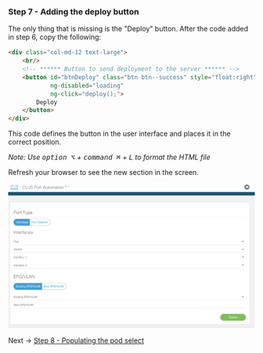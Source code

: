 ### Step 7 - Adding the deploy button
The only thing that is missing is the "Deploy" button.
 After the code added in step 6, copy the following:

```html
<div class="col-md-12 text-large">
    <br/>
    <!-- ****** Button to send deployment to the server ****** -->
    <button id="btnDeploy" class="btn btn--success" style="float:right"
            ng-disabled="loading"
            ng-click="deploy();">
        Deploy
    </button>
</div>
```

This code defines the button in the user interface and places it in the correct position.

_Note: Use <kbd>option ⌥</kbd> + <kbd>command ⌘</kbd> + <kbd>L</kbd> to format the HTML file_

Refresh your browser to see the new section in the screen.

![step_7](images/step7.png)


Next -> [Step 8 - Populating the pod select]

[Step 8 - Populating the pod select]: step8.md
